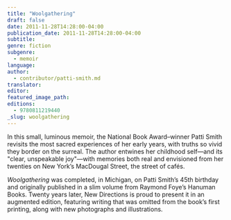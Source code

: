 ```yaml
---
title: "Woolgathering"
draft: false
date: 2011-11-28T14:28:00-04:00
publication_date: 2011-11-28T14:28:00-04:00
subtitle:
genre: fiction
subgenre:
  - memoir
language:
author:
  - contributor/patti-smith.md
translator:
editor:
featured_image_path:
editions:
  - 9780811219440
_slug: woolgathering
---
```


In this small, luminous memoir, the National Book Award–winner Patti Smith revisits the most sacred experiences of her early years, with truths so vivid they border on the surreal. The author entwines her childhood self—and its "clear, unspeakable joy"—with memories both real and envisioned from her twenties on New York’s MacDougal Street, the street of cafés.

_Woolgathering_ was completed, in Michigan, on Patti Smith’s 45th birthday and originally published in a slim volume from Raymond Foye’s Hanuman Books. Twenty years later, New Directions is proud to present it in an augmented edition, featuring writing that was omitted from the book’s first printing, along with new photographs and illustrations.

